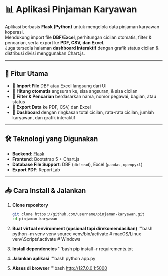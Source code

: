 # 📊 Aplikasi Pinjaman Karyawan

Aplikasi berbasis **Flask (Python)** untuk mengelola data pinjaman karyawan koperasi.  
Mendukung import file **DBF/Excel**, perhitungan cicilan otomatis, filter & pencarian, serta export ke **PDF, CSV, dan Excel**.  
Juga tersedia halaman **dashboard interaktif** dengan grafik status cicilan & distribusi divisi menggunakan Chart.js.

---

## 🚀 Fitur Utama

- 🔹 **Import File** DBF atau Excel langsung dari UI  
- 🔹 **Hitung otomatis** angsuran ke, sisa angsuran, & sisa cicilan  
- 🔹 **Filter & Pencarian** berdasarkan nama, nomor pegawai, bagian, atau status  
- 🔹 **Export Data** ke PDF, CSV, dan Excel  
- 🔹 **Dashboard** dengan ringkasan total cicilan, rata-rata cicilan, jumlah karyawan, dan grafik interaktif  

---

## 🛠️ Teknologi yang Digunakan

- **Backend**: [Flask](https://flask.palletsprojects.com/)  
- **Frontend**: Bootstrap 5 + Chart.js  
- **Database File Support**: DBF (`dbfread`), Excel (`pandas`, `openpyxl`)  
- **Export PDF**: ReportLab  

---

## 📥 Cara Install & Jalankan

1. **Clone repository**
   ```bash
   git clone https://github.com/username/pinjaman-karyawan.git
   cd pinjaman-karyawan

2. **Buat virtual environment (opsional tapi direkomendasikan)**
   '''bash
   python -m venv venv
   source venv/bin/activate   # macOS/Linux
   venv\Scripts\activate      # Windows

3. **Install dependencies**
   '''bash
   pip install -r requirements.txt

4. **Jalankan aplikasi**
   '''bash
   python app.py

5. **Akses di browser**
   '''bash
   http://127.0.0.1:5000


